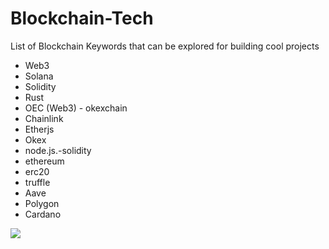 # Blockchain-Tech

List of Blockchain Keywords that can be explored for building cool projects

- Web3
- Solana
- Solidity
- Rust
- OEC (Web3) - okexchain
- Chainlink
- Etherjs
- Okex
- node.js.-solidity
- ethereum
- erc20
- truffle
- Aave
- Polygon
- Cardano

![](https://camo.githubusercontent.com/11668c6994046709fd6803d37a370af4f84c676debb2b2b49de2bd162ea6a808/68747470733a2f2f6465762d746f2d75706c6f6164732e73332e616d617a6f6e6177732e636f6d2f75706c6f6164732f61727469636c65732f706d667476306d6338323233786c3032376a336c2e706e67)
